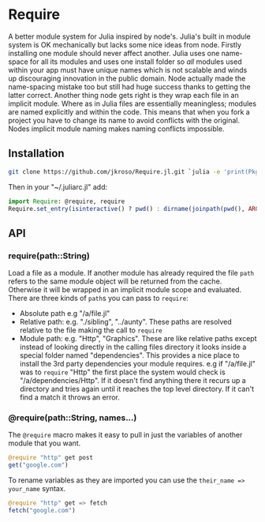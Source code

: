 
# Require

A better module system for Julia inspired by node's. Julia's built in module system is OK mechanically but lacks some nice ideas from node. Firstly installing one module should never affect another. Julia uses one name-space for all its modules and uses one install folder so _all_ modules used within your app must have unique names which is not scalable and winds up discouraging innovation in the public domain. Node actually made the name-spacing mistake too but still had huge success thanks to getting the latter correct. Another thing node gets right is they wrap each file in an implicit module. Where as in Julia files are essentially meaningless; modules are named explicitly and within the code. This means that when you fork a project you have to change its name to avoid conflicts with the original. Nodes implicit module naming makes naming conflicts impossible.

## Installation

```sh
git clone https://github.com/jkroso/Require.jl.git `julia -e 'print(Pkg.dir())'`/Require
```

Then in your "~/.juliarc.jl" add:

```julia
import Require: @require, require
Require.set_entry(isinteractive() ? pwd() : dirname(joinpath(pwd(), ARGS[1])))
```

## API

### require(path::String)

Load a file as a module. If another module has already required the file `path` refers to the same module object will be returned from the cache. Otherwise it will be wrapped in an implicit module scope and evaluated. There are three kinds of `path`s you can pass to `require`:

- Absolute path e.g "/a/file.jl"
- Relative path: e.g. "./sibling", "../aunty". These paths are resolved relative to the file making the call to `require`
- Module path: e.g. "Http", "Graphics". These are like relative paths except instead of looking directly in the calling files directory it looks inside a special folder named "dependencies". This provides a nice place to install the 3rd party dependencies your module requires. e.g if "/a/file.jl" was to `require` "Http" the first place the system would check is "/a/dependencies/Http". If it doesn't find anything there it recurs up a directory and tries again until it reaches the top level directory. If it can't find a match it throws an error.

### @require(path::String, names...)

The `@require` macro makes it easy to pull in just the variables of another module that you want.

```julia
@require "http" get post
get("google.com")
```

To rename variables as they are imported you can use the `their_name => your_name` syntax.

```julia
@require "http" get => fetch
fetch("google.com")
```
